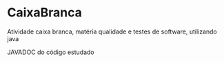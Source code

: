 # CaixaBranca
Atividade caixa branca, matéria qualidade e testes de software, utilizando java

JAVADOC do código estudado
